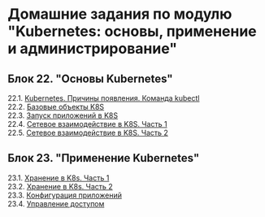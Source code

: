 # Домашние задания по модулю "Kubernetes: основы, применение и администрирование"


## Блок 22. "Основы Kubernetes"

22.1. [Kubernetes. Причины появления. Команда kubectl](https://github.com/BaryshnikovNV/netology-devops/blob/kuber-1.1/KUBER-35/kubernetes-basics/22.1-kuber-1.1/kuber-1.1.md)  
22.2. [Базовые объекты K8S](https://github.com/BaryshnikovNV/netology-devops/blob/kuber-1.2/KUBER-35/kubernetes-basics/22.2-kuber-1.2/kuber-1.2.md)  
22.3. [Запуск приложений в K8S](https://github.com/BaryshnikovNV/netology-devops/blob/kuber-1.3/KUBER-35/kubernetes-basics/22.3-kuber-1.3/kuber-1.3.md)  
22.4. [Сетевое взаимодействие в K8S. Часть 1](https://github.com/BaryshnikovNV/netology-devops/blob/kuber-1.4/KUBER-35/kubernetes-basics/22.4-kuber-1.4/kuber-1.4.md)  
22.5. [Сетевое взаимодействие в K8S. Часть 2](https://github.com/BaryshnikovNV/netology-devops/blob/kuber-1.5/KUBER-35/kubernetes-basics/22.5-kuber-1.5/kuber-1.5.md)


## Блок 23. "Применение Kubernetes"

23.1. [Хранение в K8s. Часть 1](https://github.com/BaryshnikovNV/netology-devops/blob/kuber-2.1/KUBER-35/kubernetes-application/23.1-kuber-2.1/kuber-2.1.md)  
23.2. [Хранение в K8s. Часть 2](https://github.com/BaryshnikovNV/netology-devops/blob/kuber-2.2/KUBER-35/kubernetes-application/23.2-kuber-2.2/kuber-2.2.md)  
23.3. [Конфигурация приложений](https://github.com/BaryshnikovNV/netology-devops/blob/kuber-2.3/KUBER-35/kubernetes-application/23.3-kuber-2.3/kuber-2.3.md)  
23.4. [Управление доступом](https://github.com/BaryshnikovNV/netology-devops/blob/kuber-2.4/KUBER-35/kubernetes-application/23.4-kuber-2.4/kuber-2.4.md)  